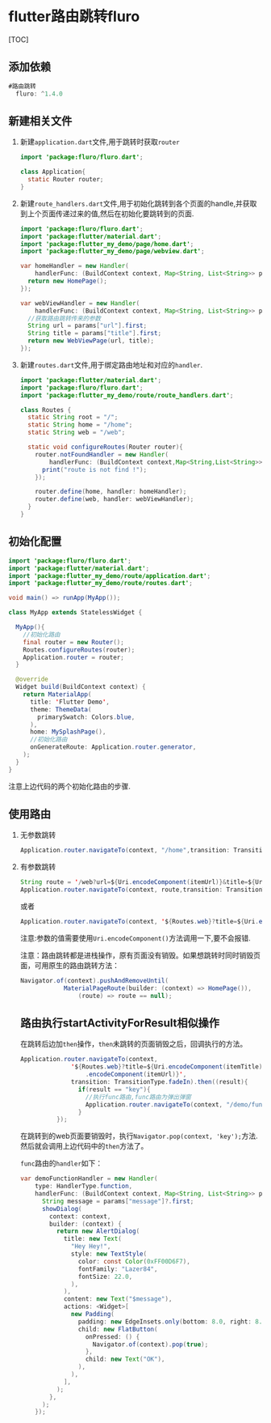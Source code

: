 # flutter路由跳转fluro

[TOC]

## 添加依赖

~~~~dart
#路由跳转
  fluro: ^1.4.0
~~~~

## 新建相关文件

1. 新建`application.dart`文件,用于跳转时获取`router`

   ~~~~java
   import 'package:fluro/fluro.dart';
   
   class Application{
     static Router router;
   }
   ~~~~

   

2. 新建`route_handlers.dart`文件,用于初始化跳转到各个页面的handle,并获取到上个页面传递过来的值,然后在初始化要跳转到的页面.

   ~~~~java
   import 'package:fluro/fluro.dart';
   import 'package:flutter/material.dart';
   import 'package:flutter_my_demo/page/home.dart';
   import 'package:flutter_my_demo/page/webview.dart';
   
   var homeHandler = new Handler(
       handlerFunc: (BuildContext context, Map<String, List<String>> params) {
     return new HomePage();
   });
   
   var webViewHandler = new Handler(
       handlerFunc: (BuildContext context, Map<String, List<String>> params) {
     //获取路由跳转传来的参数
     String url = params["url"].first;
     String title = params["title"].first;
     return new WebViewPage(url, title);
   });
   ~~~~

   

3. 新建`routes.dart`文件,用于绑定路由地址和对应的`handler`.

   ~~~~java
   import 'package:flutter/material.dart';
   import 'package:fluro/fluro.dart';
   import 'package:flutter_my_demo/route/route_handlers.dart';
   
   class Routes {
     static String root = "/";
     static String home = "/home";
     static String web = "/web";
   
     static void configureRoutes(Router router){
       router.notFoundHandler = new Handler(
           handlerFunc: (BuildContext context,Map<String,List<String>> params){
         print("route is not find !");
       });
   
       router.define(home, handler: homeHandler);
       router.define(web, handler: webViewHandler);
     }
   }
   ~~~~

   

## 初始化配置

~~~~java
import 'package:fluro/fluro.dart';
import 'package:flutter/material.dart';
import 'package:flutter_my_demo/route/application.dart';
import 'package:flutter_my_demo/route/routes.dart';

void main() => runApp(MyApp());

class MyApp extends StatelessWidget {

  MyApp(){
    //初始化路由
    final router = new Router();
    Routes.configureRoutes(router);
    Application.router = router;
  }

  @override
  Widget build(BuildContext context) {
    return MaterialApp(
      title: 'Flutter Demo',
      theme: ThemeData(
        primarySwatch: Colors.blue,
      ),
      home: MySplashPage(),
      //初始化路由
      onGenerateRoute: Application.router.generator,
    );
  }
}
~~~~

注意上边代码的两个初始化路由的步骤.

## 使用路由

1. 无参数跳转

   ~~~~java
   Application.router.navigateTo(context, "/home",transition: TransitionType.fadeIn);
   ~~~~

2. 有参数跳转

   ~~~~java
   String route = '/web?url=${Uri.encodeComponent(itemUrl)}&title=${Uri.encodeComponent(itemTitle)}';
   Application.router.navigateTo(context, route,transition: TransitionType.fadeIn);
   ~~~~

   或者

   ~~~~java
   Application.router.navigateTo(context, '${Routes.web}?title=${Uri.encodeComponent(itemTitle)}&url=${Uri.encodeComponent(itemUrl)}',transition: TransitionType.fadeIn);
   ~~~~

   注意:参数的值需要使用`Uri.encodeComponent()`方法调用一下,要不会报错.
   
   注意：路由跳转都是进栈操作，原有页面没有销毁。如果想跳转时同时销毁页面，可用原生的路由跳转方法：
   
   ~~~~java
   Navigator.of(context).pushAndRemoveUntil(
               MaterialPageRoute(builder: (context) => HomePage()),
                   (route) => route == null);
   ~~~~
   
   ## 路由执行startActivityForResult相似操作
   
   在跳转后边加`then`操作，`then`未跳转的页面销毁之后，回调执行的方法。
   
   ~~~~java
   Application.router.navigateTo(context,
                 '${Routes.web}?title=${Uri.encodeComponent(itemTitle)}&url=${Uri
                     .encodeComponent(itemUrl)}',
                 transition: TransitionType.fadeIn).then((result){
                   if(result == "key"){
                     //执行func路由,func路由为弹出弹窗
                     Application.router.navigateTo(context, "/demo/func?message=$result");
                   }
             });
   ~~~~
   
   
   
   在跳转到的web页面要销毁时，执行`Navigator.pop(context, 'key');`方法.然后就会调用上边代码中的`then`方法了。
   
   `func`路由的`handler`如下：
   
   ~~~~java
   var demoFunctionHandler = new Handler(
       type: HandlerType.function,
       handlerFunc: (BuildContext context, Map<String, List<String>> params) {
         String message = params["message"]?.first;
         showDialog(
           context: context,
           builder: (context) {
             return new AlertDialog(
               title: new Text(
                 "Hey Hey!",
                 style: new TextStyle(
                   color: const Color(0xFF00D6F7),
                   fontFamily: "Lazer84",
                   fontSize: 22.0,
                 ),
               ),
               content: new Text("$message"),
               actions: <Widget>[
                 new Padding(
                   padding: new EdgeInsets.only(bottom: 8.0, right: 8.0),
                   child: new FlatButton(
                     onPressed: () {
                       Navigator.of(context).pop(true);
                     },
                     child: new Text("OK"),
                   ),
                 ),
               ],
             );
           },
         );
       });
   ~~~~
   
   
